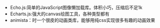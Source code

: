 * Echo.js:简单的JavaScript图像懒加载库。体积小巧，压缩后不足1k
* Echarts.js:强大的canvas绘图工具，各种类型都有
* animista：时一个很皮的动画类库，能够用纯css实现很多有趣的动画效果